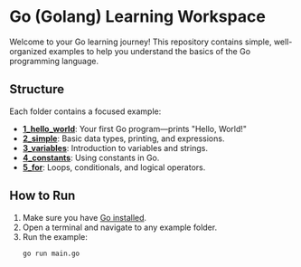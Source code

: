 # Go (Golang) Learning Workspace

Welcome to your Go learning journey! This repository contains simple, well-organized examples to help you understand the basics of the Go programming language.

## Structure

Each folder contains a focused example:

- **[1_hello_world](1_hello_world/main.go)**: Your first Go program—prints "Hello, World!"
- **[2_simple](2_simple/main.go)**: Basic data types, printing, and expressions.
- **[3_variables](3_variables/main.go)**: Introduction to variables and strings.
- **[4_constants](4_constants/main.go)**: Using constants in Go.
- **[5_for](5_for/main.go)**: Loops, conditionals, and logical operators.

## How to Run

1. Make sure you have [Go installed](https://golang.org/doc/install).
2. Open a terminal and navigate to any example folder.
3. Run the example:
   ```sh
   go run main.go